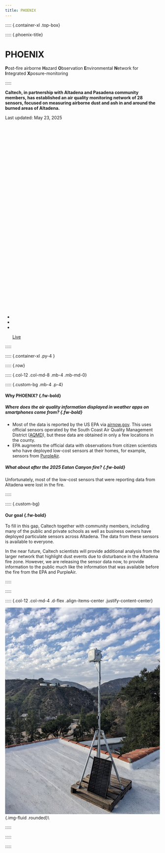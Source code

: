 ```yaml
---
title: PHOENIX
---
```



::::: {.container-xl .top-box}

::::: {.phoenix-title}

# PHOENIX

**P**ost-fire airborne **H**azard **O**bservation **E**nvironmental **N**etwork for **I**ntegrated **X**posure-monitoring

:::::

**Caltech, in partnership with Altadena and Pasadena community members, has established an air quality monitoring network of 28 sensors,
focused on measuring airborne dust and ash in and around the burned areas of Altadena.**

Last updated: May 23, 2025

<div style="justify-content: center; align-items: center; width: 100%; margin: 0; padding: 0;">
  <iframe width="100%" height="600" style="border: 0;" allowfullscreen="" loading="lazy" referrerpolicy="no-referrer-when-downgrade"></iframe>
</div>
<nav aria-label="Monthly map navigation">
<ul class="pagination pagination-lg justify-content-center">
  <li class="page-item disabled">
    <a class="page-link" href="#" aria-label="Previous"><i class="bi bi-caret-left-fill"></i></a>
  </li>
  <li class="page-item active" aria-current="page">
    <a class="page-link" href="#"></a>
  </li>
  <li class="page-item">
    <a class="page-link" href="#" aria-label="Next"><i class="bi bi-caret-right-fill"></i></a>
  </li>
</ul>
<ul class="pagination pagination-lg justify-content-center">
<a class="live-button btn btn-primary" href="#">Live</a>
</ul>
</nav>


:::::

::::: {.container-xl .py-4 }

::::: {.row}

::::: {.col-12 .col-md-8 .mb-4 .mb-md-0}

::::: {.custom-bg .mb-4 .p-4}

#### Why PHOENIX? {.fw-bold}

##### Where does the air quality information displayed in weather apps on smartphones come from? {.fw-bold}

- Most of the data is reported by the US EPA via
[airnow.gov](https://airnow.gov). This uses official sensors operated by the
South Coast Air Quality Management District ([AQMD](https://www.aqmd.gov/)), but these data are obtained in only a few locations in the county.
- EPA augments the official data with observations from citizen scientists who
  have deployed low-cost sensors at their homes, for example, sensors from
  [PurpleAir](https://map.purpleair.com/air-quality-standards-us-epa-aqi?opt=%2F1%2Flp%2Fa10%2Fp604800%2FcC0#1.04/0/-30).

##### What about after the 2025 Eaton Canyon fire? {.fw-bold}

Unfortunately, most of the low-cost sensors that were reporting data from Altadena were lost in the fire.

:::::

::::: {.custom-bg}

#### Our goal {.fw-bold}

To fill in this gap, Caltech together with community members, including many of the public and private schools as well as business owners have deployed particulate sensors across Altadena. The data from these sensors is available to everyone.

In the near future, Caltech scientists will provide additional analysis from the larger network that highlight dust events due to disturbance in the Altadena fire zone. However, we are releasing the sensor data now, to provide information to the public much like the information that was available before the fire from the EPA and PurpleAir.

:::::

:::::

::::: {.col-12 .col-md-4 .d-flex .align-items-center .justify-content-center}

![An air quality monitoring station](/img/device_image.jpg){.img-fluid .rounded}\

:::::

:::::

:::::
